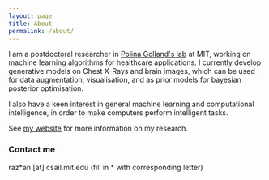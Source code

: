 ```yaml
---
layout: page
title: About
permalink: /about/
---
```


I am a postdoctoral researcher in [Polina Golland's lab](https://people.csail.mit.edu/polina/) at MIT, working on machine learning algorithms for healthcare applications. I currently develop generative models on Chest X-Rays and brain images, which can be used for data augmentation, visualisation, and as prior models for bayesian posterior optimisation.

I also have a keen interest in general machine learning and computational intelligence, in order to make computers perform intelligent tasks. 

See [my website](https://people.csail.mit.edu/razvan/) for more information on my research. 


### Contact me

raz\*an [at] csail.mit.edu (fill in \* with corresponding letter)